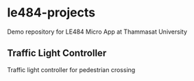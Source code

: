 # le484-projects
Demo repository for LE484 Micro App at Thammasat University

## Traffic Light Controller
Traffic light controller for pedestrian crossing
